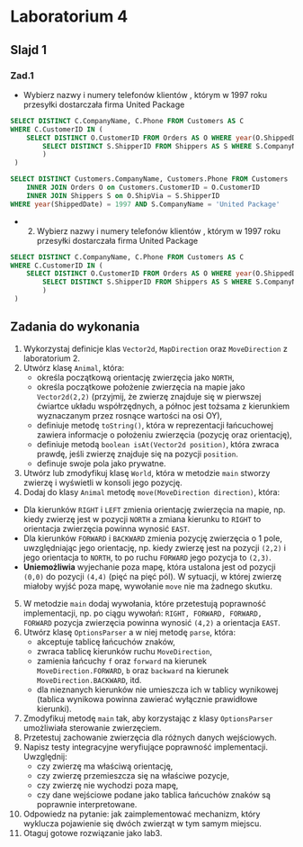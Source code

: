 # Laboratorium 4

## Slajd 1

### Zad.1
* Wybierz nazwy i numery telefonów klientów , którym w 1997 roku przesyłki dostarczała firma United Package
``` sql
SELECT DISTINCT C.CompanyName, C.Phone FROM Customers AS C
WHERE C.CustomerID IN (
    SELECT DISTINCT O.CustomerID FROM Orders AS O WHERE year(O.ShippedDate) = 1997 AND O.ShipVia IN (
        SELECT DISTINCT S.ShipperID FROM Shippers AS S WHERE S.CompanyName = 'United Package'
        )
 )
```

``` sql
SELECT DISTINCT Customers.CompanyName, Customers.Phone FROM Customers
    INNER JOIN Orders O on Customers.CustomerID = O.CustomerID
    INNER JOIN Shippers S on O.ShipVia = S.ShipperID
WHERE year(ShippedDate) = 1997 AND S.CompanyName = 'United Package'

```

* 2. Wybierz nazwy i numery telefonów klientów , którym w 1997 roku przesyłki dostarczała firma United Package
``` sql
SELECT DISTINCT C.CompanyName, C.Phone FROM Customers AS C
WHERE C.CustomerID IN (
    SELECT DISTINCT O.CustomerID FROM Orders AS O WHERE year(O.ShippedDate) = 1997 AND O.ShipVia IN (
        SELECT DISTINCT S.ShipperID FROM Shippers AS S WHERE S.CompanyName = 'United Package'
        )
 )
```
## Zadania do wykonania

1. Wykorzystaj definicje klas `Vector2d`, `MapDirection` oraz `MoveDirection` z laboratorium 2.
8. Utwórz klasę `Animal`, która:
   * określa początkową orientację zwierzęcia jako `NORTH`,
   * określa początkowe położenie zwierzęcia na mapie jako `Vector2d(2,2)` (przyjmij, że zwierzę znajduje się w
     pierwszej ćwiartce układu współrzędnych, a północ jest tożsama z kierunkiem wyznaczanym przez rosnące wartości na
     osi OY),
   * definiuje metodę `toString()`, która w reprezentacji łańcuchowej zawiera informacje o położeniu zwierzęcia (pozycję
     oraz orientację),
   * definiuje metodą `boolean isAt(Vector2d position)`, która zwraca prawdę, jeśli zwierzę znajduje się na pozycji `position`.
   * definuje swoje pola jako prywatne.
9. Utwórz lub zmodyfikuj klasę `World`, która w metodzie `main` stworzy zwierzę i wyświetli w konsoli jego pozycję.
10. Dodaj do klasy `Animal` metodę `move(MoveDirection direction)`, która:
   * Dla kierunków `RIGHT` i `LEFT` zmienia orientację zwierzęcia na mapie, np. kiedy zwierzę jest w pozycji `NORTH` a
     zmiana kierunku to `RIGHT` to orientacja zwierzęcia powinna wynosić `EAST`.
   * Dla kierunków `FORWARD` i `BACKWARD` zmienia pozycję zwierzęcia o 1 pole, uwzględniając jego orientację, np. kiedy zwierzę
     jest na pozycji `(2,2)` i jego orientacja to `NORTH`, to po ruchu `FORWARD` jego pozycja to `(2,3)`.
   * **Uniemożliwia** wyjechanie poza mapę, która ustalona jest od pozycji `(0,0)` do pozycji `(4,4)` (pięć na pięć pól). W
     sytuacji, w której zwierzę miałoby wyjść poza mapę, wywołanie `move` nie ma żadnego skutku.
5. W metodzie `main` dodaj wywołania, które przetestują poprawność implementacji, np. po ciągu wywołań: `RIGHT, FORWARD,
   FORWARD, FORWARD` pozycja zwierzęcia powinna wynosić `(4,2)` a orientacja `EAST`.
6. Utwórz klasę `OptionsParser` a w niej metodę `parse`, która:
   * akceptuje tablicę łańcuchów znaków,
   * zwraca tablicę kierunków ruchu `MoveDirection`,
   * zamienia łańcuchy `f` oraz `forward` na kierunek `MoveDirection.FORWARD`, `b` oraz `backward` na kierunek
     `MoveDirection.BACKWARD`, itd.
   * dla nieznanych kierunków nie umieszcza ich w tablicy wynikowej (tablica wynikowa powinna zawierać wyłącznie prawidłowe kierunki).
7. Zmodyfikuj metodę `main` tak, aby korzystając z klasy `OptionsParser` umożliwiała sterowanie zwierzęciem.
8. Przetestuj zachowanie zwierzęcia dla różnych danych wejściowych.
9. Napisz testy integracyjne weryfiujące poprawność implementacji. Uwzględnij:
    * czy zwierzę ma właściwą orientację,
    * czy zwierzę przemieszcza się na właściwe pozycje,
    * czy zwierzę nie wychodzi poza mapę,
    * czy dane wejściowe podane jako tablica łańcuchów znaków są poprawnie interpretowane.
10. Odpowiedz na pytanie: jak zaimplementować mechanizm, który wyklucza pojawienie się dwóch zwierząt w tym samym
    miejscu.
11. Otaguj gotowe rozwiązanie jako lab3.
